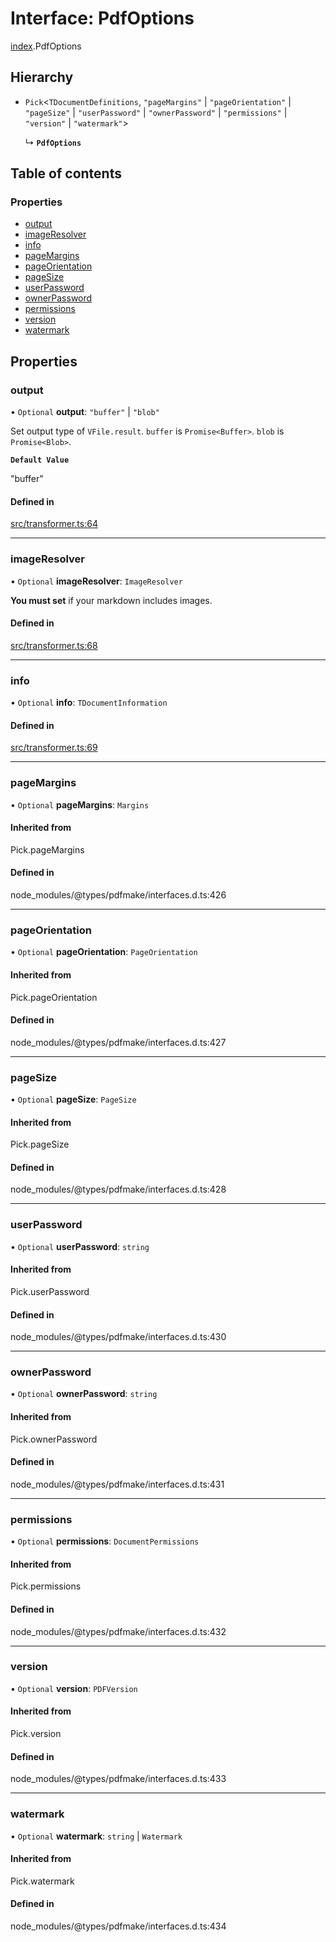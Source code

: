# Interface: PdfOptions

[index](../modules/index.md).PdfOptions

## Hierarchy

- `Pick`<`TDocumentDefinitions`, ``"pageMargins"`` \| ``"pageOrientation"`` \| ``"pageSize"`` \| ``"userPassword"`` \| ``"ownerPassword"`` \| ``"permissions"`` \| ``"version"`` \| ``"watermark"``\>

  ↳ **`PdfOptions`**

## Table of contents

### Properties

- [output](index.PdfOptions.md#output)
- [imageResolver](index.PdfOptions.md#imageresolver)
- [info](index.PdfOptions.md#info)
- [pageMargins](index.PdfOptions.md#pagemargins)
- [pageOrientation](index.PdfOptions.md#pageorientation)
- [pageSize](index.PdfOptions.md#pagesize)
- [userPassword](index.PdfOptions.md#userpassword)
- [ownerPassword](index.PdfOptions.md#ownerpassword)
- [permissions](index.PdfOptions.md#permissions)
- [version](index.PdfOptions.md#version)
- [watermark](index.PdfOptions.md#watermark)

## Properties

### output

• `Optional` **output**: ``"buffer"`` \| ``"blob"``

Set output type of `VFile.result`. `buffer` is `Promise<Buffer>`. `blob` is `Promise<Blob>`.

**`Default Value`**

"buffer"

#### Defined in

[src/transformer.ts:64](https://github.com/inokawa/remark-pdf/blob/0439e46/src/transformer.ts#L64)

___

### imageResolver

• `Optional` **imageResolver**: `ImageResolver`

**You must set** if your markdown includes images.

#### Defined in

[src/transformer.ts:68](https://github.com/inokawa/remark-pdf/blob/0439e46/src/transformer.ts#L68)

___

### info

• `Optional` **info**: `TDocumentInformation`

#### Defined in

[src/transformer.ts:69](https://github.com/inokawa/remark-pdf/blob/0439e46/src/transformer.ts#L69)

___

### pageMargins

• `Optional` **pageMargins**: `Margins`

#### Inherited from

Pick.pageMargins

#### Defined in

node_modules/@types/pdfmake/interfaces.d.ts:426

___

### pageOrientation

• `Optional` **pageOrientation**: `PageOrientation`

#### Inherited from

Pick.pageOrientation

#### Defined in

node_modules/@types/pdfmake/interfaces.d.ts:427

___

### pageSize

• `Optional` **pageSize**: `PageSize`

#### Inherited from

Pick.pageSize

#### Defined in

node_modules/@types/pdfmake/interfaces.d.ts:428

___

### userPassword

• `Optional` **userPassword**: `string`

#### Inherited from

Pick.userPassword

#### Defined in

node_modules/@types/pdfmake/interfaces.d.ts:430

___

### ownerPassword

• `Optional` **ownerPassword**: `string`

#### Inherited from

Pick.ownerPassword

#### Defined in

node_modules/@types/pdfmake/interfaces.d.ts:431

___

### permissions

• `Optional` **permissions**: `DocumentPermissions`

#### Inherited from

Pick.permissions

#### Defined in

node_modules/@types/pdfmake/interfaces.d.ts:432

___

### version

• `Optional` **version**: `PDFVersion`

#### Inherited from

Pick.version

#### Defined in

node_modules/@types/pdfmake/interfaces.d.ts:433

___

### watermark

• `Optional` **watermark**: `string` \| `Watermark`

#### Inherited from

Pick.watermark

#### Defined in

node_modules/@types/pdfmake/interfaces.d.ts:434
